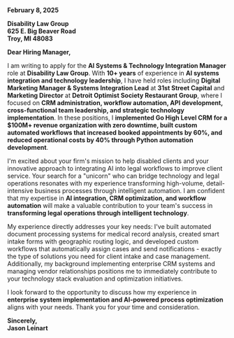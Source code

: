 **February 8, 2025**

**Disability Law Group**  
**625 E. Big Beaver Road**  
**Troy, MI 48083**

**Dear Hiring Manager,**

I am writing to apply for the **AI Systems & Technology Integration Manager** role at **Disability Law Group**. With **10+ years** of experience in **AI systems integration and technology leadership**, I have held roles including **Digital Marketing Manager & Systems Integration Lead** at **31st Street Capital** and **Marketing Director** at **Detroit Optimist Society Restaurant Group**, where I focused on **CRM administration, workflow automation, API development, cross-functional team leadership, and strategic technology implementation**. In these positions, I **implemented Go High Level CRM for a $100M+ revenue organization with zero downtime, built custom automated workflows that increased booked appointments by 60%, and reduced operational costs by 40% through Python automation development**.

I'm excited about your firm's mission to help disabled clients and your innovative approach to integrating AI into legal workflows to improve client service. Your search for a "unicorn" who can bridge technology and legal operations resonates with my experience transforming high-volume, detail-intensive business processes through intelligent automation. I am confident that my expertise in **AI integration, CRM optimization, and workflow automation** will make a valuable contribution to your team's success in **transforming legal operations through intelligent technology**.

My experience directly addresses your key needs: I've built automated document processing systems for medical record analysis, created smart intake forms with geographic routing logic, and developed custom workflows that automatically assign cases and send notifications - exactly the type of solutions you need for client intake and case management. Additionally, my background implementing enterprise CRM systems and managing vendor relationships positions me to immediately contribute to your technology stack evaluation and optimization initiatives.

I look forward to the opportunity to discuss how my experience in **enterprise system implementation and AI-powered process optimization** aligns with your needs. Thank you for your time and consideration.

**Sincerely,**  
**Jason Leinart**